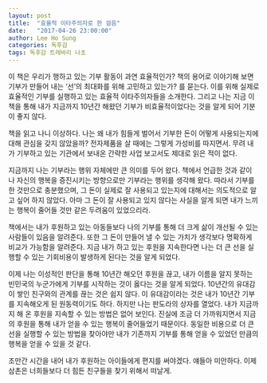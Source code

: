 ```yaml
---
layout: post
title:  "효율적 이타주의자로 한 걸음"
date:   "2017-04-26 23:00:00"
author: Lee Ho Sung
categories: 독후감
tags: 독후감 트레바리 나초
---
```

이 책은 우리가 행하고 있는 기부 활동이 과연 효율적인가? 책의 용어로 이야기해 보면 기부가 만들어 내는 ‘선’의 최대화를 위해 고민하고 있는가? 를 묻는다. 이를 위해 실제로 효율적인 기부를 실행하고 있는 효율적 이타주의자들을 소개한다. 그리고 나는 지금 이 책을 통해 내가 지금까지 10년간 해왔던 기부가 비효율적이었다는 것을 알게 되어 기분이 좋지 않다.

책을 읽고 나니 이상하다. 나는 왜 내가 힘들게 벌어서 기부한 돈이 어떻게 사용되는지에 대해 관심을 갖지 않았을까? 전자제품을 살 때에는 그렇게 가성비를 따지면서. 무려 내가 기부하고 있는 기관에서 보내온 간략한 사업 보고서도 제대로 읽은 적이 없다.

지금까지 나는 기부라는 행위 자체에만 큰 의미를 두어 왔다. 책에서 언급한 것과 같이 나 자신의 행복을 증진시키는 방향으로만 기부라는 행위를 생각해 왔다. 따라서 기부를 한 것만으로 충분했으며, 그 돈이 실제로 잘 사용되고 있는지에 대해서는 의도적으로 알고 싶어 하지 않았다. 아마 그 돈이 잘 사용되고 있지 않다는 사실을 알게 되면 내가 느끼는 행복이 줄어들 것만 같은 두려움이 있었으리라.

책에서는 내가 후원하고 있는 아동들보다 나의 기부를 통해 더 크게 삶이 개선될 수 있는 사람들이 있음을 알려준다. 또한 그 돈이 만들어 낼 수 있는 가치가 생각보다 명확하게 비교가 가능함을 알려준다. 지금 내가 하고 있는 후원을 지속한다면 나는 더 큰 선을 실행할 수 있는 기회비용이 발생하게 된다는 것을 알게 되었다.

이제 나는 이성적인 판단을 통해 10년간 해오던 후원을 끊고, 내가 이름을 알지 못하는 빈민국의 누군가에게 기부를 시작하는 것이 옳다는 것을 알게 되었다. 10년간의 유대감이 쌓인 친구와의 관계를 끊는 것은 쉽지 않다. 이 유대감이라는 것은 내가 10년간 기부를 지속해오게 된 원동력이기도 하다. 하지만 나는 판도라의 상자를 열었다. 내가 지금까지 해 온 후원을 지속할 수 있는 방법은 없어 보인다. 진실에 조금 더 가까워지면서 지금의 후원을 통해 내가 얻을 수 있는 행복이 줄어들었기 때문이다. 동일한 비용으로 더 큰 선을 실행할 수 있는 방법을 찾아야만 내가 기존까지 기부를 통해 얻을 수 있었던 만큼의 행복을 얻을 수 있을 것 같다.

조만간 시간을 내어 내가 후원하는 아이들에게 편지를 써야겠다. 
얘들아 미안하다. 이제 삼촌은 너희들보다 더 힘든 친구들을 찾기 위해서 떠날게.

